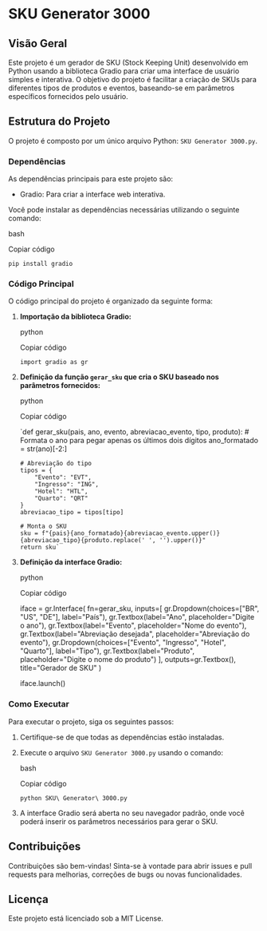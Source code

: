 
# SKU Generator 3000

## Visão Geral

Este projeto é um gerador de SKU (Stock Keeping Unit) desenvolvido em Python usando a biblioteca Gradio para criar uma interface de usuário simples e interativa. O objetivo do projeto é facilitar a criação de SKUs para diferentes tipos de produtos e eventos, baseando-se em parâmetros específicos fornecidos pelo usuário.

## Estrutura do Projeto

O projeto é composto por um único arquivo Python: `SKU Generator 3000.py`.

### Dependências

As dependências principais para este projeto são:

-   Gradio: Para criar a interface web interativa.

Você pode instalar as dependências necessárias utilizando o seguinte comando:

bash

Copiar código

`pip install gradio` 

### Código Principal

O código principal do projeto é organizado da seguinte forma:

1.  **Importação da biblioteca Gradio:**
    
    python
    
    Copiar código
    
    `import gradio as gr` 
    
2.  **Definição da função `gerar_sku` que cria o SKU baseado nos parâmetros fornecidos:**
    
    python
    
    Copiar código
    
    `def gerar_sku(pais, ano, evento, abreviacao_evento, tipo, produto):
        # Formata o ano para pegar apenas os últimos dois dígitos
        ano_formatado = str(ano)[-2:]
    
        # Abreviação do tipo
        tipos = {
            "Evento": "EVT",
            "Ingresso": "ING",
            "Hotel": "HTL",
            "Quarto": "QRT"
        }
        abreviacao_tipo = tipos[tipo]
    
        # Monta o SKU
        sku = f"{pais}{ano_formatado}{abreviacao_evento.upper()}{abreviacao_tipo}{produto.replace(' ', '').upper()}"
        return sku` 
    
3.  **Definição da interface Gradio:**
    
    python
    
    Copiar código
    
    iface = gr.Interface(
        fn=gerar_sku,
        inputs=[
            gr.Dropdown(choices=["BR", "US", "DE"], label="País"),
            gr.Textbox(label="Ano", placeholder="Digite o ano"),
            gr.Textbox(label="Evento", placeholder="Nome do evento"),
            gr.Textbox(label="Abreviação desejada", placeholder="Abreviação do evento"),
            gr.Dropdown(choices=["Evento", "Ingresso", "Hotel", "Quarto"], label="Tipo"),
            gr.Textbox(label="Produto", placeholder="Digite o nome do produto")
        ],
        outputs=gr.Textbox(),
        title="Gerador de SKU"
    )
    
    iface.launch()
    

### Como Executar

Para executar o projeto, siga os seguintes passos:

1.  Certifique-se de que todas as dependências estão instaladas.
    
2.  Execute o arquivo `SKU Generator 3000.py` usando o comando:
    
    bash
    
    Copiar código
    
    `python SKU\ Generator\ 3000.py` 
    
3.  A interface Gradio será aberta no seu navegador padrão, onde você poderá inserir os parâmetros necessários para gerar o SKU.
    

## Contribuições

Contribuições são bem-vindas! Sinta-se à vontade para abrir issues e pull requests para melhorias, correções de bugs ou novas funcionalidades.

## Licença

Este projeto está licenciado sob a MIT License.
